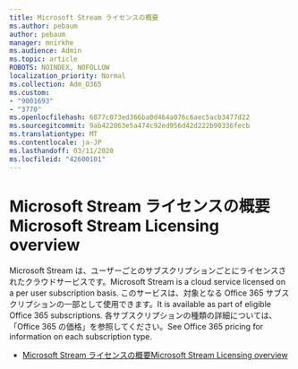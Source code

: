 ```yaml
---
title: Microsoft Stream ライセンスの概要
ms.author: pebaum
author: pebaum
manager: mnirkhe
ms.audience: Admin
ms.topic: article
ROBOTS: NOINDEX, NOFOLLOW
localization_priority: Normal
ms.collection: Adm_O365
ms.custom:
- "9001693"
- "3770"
ms.openlocfilehash: 6877c073ed366ba0d464a076c6aec5acb3477d22
ms.sourcegitcommit: 9ab422063e5a474c92ed956d42d222b90336fecb
ms.translationtype: MT
ms.contentlocale: ja-JP
ms.lasthandoff: 03/11/2020
ms.locfileid: "42600101"
---
```

# <a name="microsoft-stream-licensing-overview"></a><span data-ttu-id="4ae6d-102">Microsoft Stream ライセンスの概要</span><span class="sxs-lookup"><span data-stu-id="4ae6d-102">Microsoft Stream Licensing overview</span></span>

<span data-ttu-id="4ae6d-103">Microsoft Stream は、ユーザーごとのサブスクリプションごとにライセンスされたクラウドサービスです。</span><span class="sxs-lookup"><span data-stu-id="4ae6d-103">Microsoft Stream is a cloud service licensed on a per user subscription basis.</span></span> <span data-ttu-id="4ae6d-104">このサービスは、対象となる Office 365 サブスクリプションの一部として使用できます。</span><span class="sxs-lookup"><span data-stu-id="4ae6d-104">It is available as part of eligible Office 365 subscriptions.</span></span> <span data-ttu-id="4ae6d-105">各サブスクリプションの種類の詳細については、「Office 365 の価格」を参照してください。</span><span class="sxs-lookup"><span data-stu-id="4ae6d-105">See Office 365 pricing for information on each subscription type.</span></span>

- [<span data-ttu-id="4ae6d-106">Microsoft Stream ライセンスの概要</span><span class="sxs-lookup"><span data-stu-id="4ae6d-106">Microsoft Stream Licensing overview</span></span>](https://docs.microsoft.com/stream/license-overview)